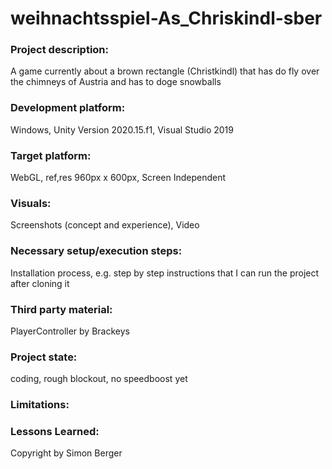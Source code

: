 # weihnachtsspiel-As_Chriskindl-sber

### Project description: 
A game currently about a brown rectangle (Christkindl) that has do fly over the chimneys of Austria and has to doge snowballs

### Development platform: 
Windows, Unity Version 2020.15.f1, Visual Studio 2019

### Target platform: 
WebGL, ref,res 960px x 600px, Screen Independent

### Visuals: 
Screenshots (concept and experience), Video

### Necessary setup/execution steps: 
Installation process, e.g. step by step instructions that I can run the project after cloning it

### Third party material: 
PlayerController by Brackeys

### Project state: 
coding, rough blockout, no speedboost yet

### Limitations: 

### Lessons Learned: 

Copyright by Simon Berger
